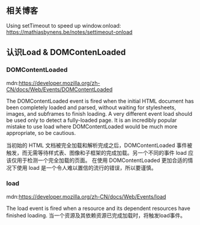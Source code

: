 ## 相关博客
Using setTimeout to speed up window.onload: <https://mathiasbynens.be/notes/settimeout-onload>


## 认识Load & DOMContenLoaded 
### DOMContentLoaded
mdn:<https://developer.mozilla.org/zh-CN/docs/Web/Events/DOMContentLoaded>

The DOMContentLoaded event is fired when the initial HTML document has been completely loaded and parsed, without waiting for stylesheets, images, and subframes to finish loading. A very different event load should be used only to detect a fully-loaded page. It is an incredibly popular mistake to use load where DOMContentLoaded would be much more appropriate, so be cautious.


当初始的 HTML 文档被完全加载和解析完成之后，DOMContentLoaded 事件被触发，而无需等待样式表、图像和子框架的完成加载。另一个不同的事件 load 应该仅用于检测一个完全加载的页面。 在使用 DOMContentLoaded 更加合适的情况下使用 load 是一个令人难以置信的流行的错误，所以要谨慎。

### load
mdn:<https://developer.mozilla.org/zh-CN/docs/Web/Events/load>

The load event is fired when a resource and its dependent resources have finished loading.
当一个资源及其依赖资源已完成加载时，将触发load事件。

